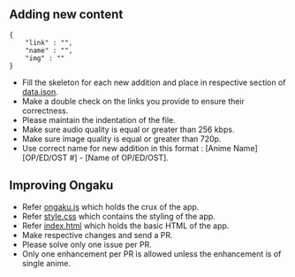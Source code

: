 ## Adding new content

```
{
	"link" : "",
	"name" : "",
	"img" : ""
}
```
* Fill the skeleton for each new addition and place in respective section of [data.json](https://github.com/anshumanv/ongaku/blob/master/js/data.json).
* Make a double check on the links you provide to ensure their correctness.
* Please maintain the indentation of the file.
* Make sure audio quality is equal or greater than 256 kbps.
* Make sure image quality is equal or greater than 720p.
* Use correct name for new addition in this format : [Anime Name] [OP/ED/OST #] - [Name of OP/ED/OST].


## Improving Ongaku

* Refer [ongaku.js](js/ongaku.js) which holds the crux of the app.
* Refer [style.css](css/style.css) which contains the styling of the app.
* Refer [index.html](index.html) which holds the basic HTML of the app.
* Make respective changes and send a PR.
* Please solve only one issue per PR.
* Only one enhancement per PR is allowed unless the enhancement is of single anime.

